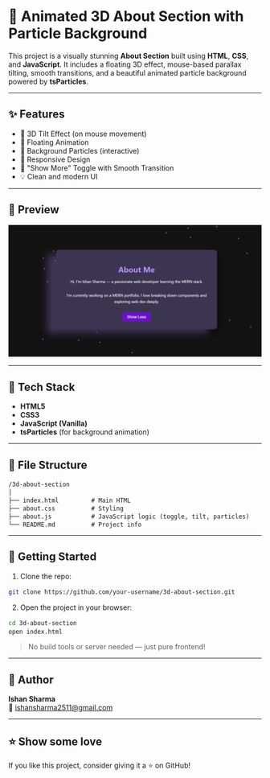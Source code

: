 # 🚀 Animated 3D About Section with Particle Background

This project is a visually stunning **About Section** built using **HTML**, **CSS**, and **JavaScript**. It includes a floating 3D effect, mouse-based parallax tilting, smooth transitions, and a beautiful animated particle background powered by **tsParticles**.

---

## ✨ Features

- 🎯 3D Tilt Effect (on mouse movement)
- 💫 Floating Animation
- 🌌 Background Particles (interactive)
- 📱 Responsive Design
- 🧠 "Show More" Toggle with Smooth Transition
- 💡 Clean and modern UI

---

## 📸 Preview

<img src="./Screenshot%202025-04-05%20230518.png" width="600" alt="Preview" />


---

## 🔧 Tech Stack

- **HTML5**
- **CSS3**
- **JavaScript (Vanilla)**
- **tsParticles** (for background animation)

---

## 📂 File Structure

```
/3d-about-section
│
├── index.html         # Main HTML
├── about.css          # Styling
├── about.js           # JavaScript logic (toggle, tilt, particles)
└── README.md          # Project info
```

---

## 🚀 Getting Started

1. Clone the repo:
```bash
git clone https://github.com/your-username/3d-about-section.git
```

2. Open the project in your browser:
```bash
cd 3d-about-section
open index.html
```

> No build tools or server needed — just pure frontend!

---

## 🧠 Author

**Ishan Sharma**  
📧 [ishansharma2511@gmail.com](mailto:ishansharma2511@gmail.com)

---

## ⭐️ Show some love

If you like this project, consider giving it a ⭐ on GitHub!
